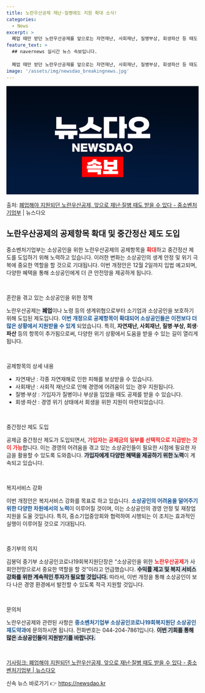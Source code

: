 ```yaml
---
title: 노란우산공제 재난·질병에도 지원 확대 소식!
categories:
  - News
excerpt: >
  폐업 때만 받던 노란우산공제를 앞으로는 자연재난, 사회재난, 질병부상, 회생파산 등 때도 받을 수 있게 된다…
feature_text: >
  ## navernews 실시간 뉴스 속보입니다.

  폐업 때만 받던 노란우산공제를 앞으로는 자연재난, 사회재난, 질병부상, 회생파산 등 때도 받을 수 있게 된다…
image: '/assets/img/newsdao_breakingnews.jpg'
---
```


![뉴스다오 속보](/assets/img/newsdao_breakingnews.jpg)

<p>출처: <a href="https://newsdao.kr/2262" rel="dofollow">폐업해야 지원되던 노란우산공제, 앞으로 재난·질병 때도 받을 수 있다 - 중소벤처기업부</a> | 뉴스다오</p>

<h2 data-ke-size="size26">노란우산공제의 공제항목 확대 및 중간정산 제도 도입</h2>

<p data-ke-size="size16">중소벤처기업부는 소상공인을 위한 노란우산공제의 공제항목을 <b><span style="color: #ee2323;">확대</span></b>하고 중간정산 제도를 도입하기 위해 노력하고 있습니다. 이러한 변화는 소상공인의 생계 안정 및 위기 극복에 중요한 역할을 할 것으로 기대됩니다. 이번 개정안은 12월 2일까지 입법 예고되며, 다양한 혜택을 통해 소상공인에게 더 큰 안전망을 제공하게 됩니다.</p>

<p data-ke-size="size16">&nbsp;</p>

혼란을 겪고 있는 소상공인을 위한 정책

<p data-ke-size="size16">노란우산공제는 <b><span style="background-color: #21538527;">폐업</span></b>이나 노령 등의 생계위협으로부터 소기업과 소상공인을 보호하기 위해 도입된 제도입니다. <b><span style="color: #1a5490;">이번 개정으로 공제항목이 확대되어 소상공인들은 이전보다 더 많은 상황에서 지원받을 수 있게</span></b> 되었습니다. 특히, <b>자연재난, 사회재난, 질병·부상, 회생·파산</b> 등의 항목이 추가됨으로써, 다양한 위기 상황에서 도움을 받을 수 있는 길이 열리게 됩니다.</p>

<p data-ke-size="size16">&nbsp;</p>

공제항목의 상세 내용

<ul>
  <li>자연재난 : 각종 자연재해로 인한 피해를 보상받을 수 있습니다.</li>
  <li>사회재난 : 사회적 재난으로 인해 경영에 어려움이 있는 경우 지원됩니다.</li>
  <li>질병·부상 : 가입자가 질병이나 부상을 입었을 때도 공제를 받을 수 있습니다.</li>
  <li>회생·파산 : 경영 위기 상태에서 회생을 위한 지원이 마련되었습니다.</li>
</ul>

<p data-ke-size="size16">&nbsp;</p>

중간정산 제도 도입

<p data-ke-size="size16">공제금 중간정산 제도가 도입되면서, <b><span style="color: #ee2323;">가입자는 공제금의 일부를 선택적으로 지급받는 것이 가능</span></b>합니다. 이는 경영의 어려움을 겪고 있는 소상공인들이 필요한 시점에 필요한 자금을 활용할 수 있도록 도와줍니다. <b><span style="background-color: #21538527;">가입자에게 다양한 혜택을 제공하기 위한 노력</span></b>이 계속되고 있습니다.</p>

<p data-ke-size="size16">&nbsp;</p>

복지서비스 강화

<p data-ke-size="size16">이번 개정안은 복지서비스 강화를 목표로 하고 있습니다. <b><span style="color: #1a5490;">소상공인의 어려움을 덜어주기 위한 다양한 차원에서의 노력</span></b>이 이루어질 것이며, 이는 소상공인의 경영 안정 및 재창업 지원을 도울 것입니다. 특히, 중소기업중앙회와 협력하여 시행되는 이 조치는 효과적인 실행이 이루어질 것으로 기대됩니다.</p>

<p data-ke-size="size16">&nbsp;</p>

중기부의 의지

<p data-ke-size="size16">김봉덕 중기부 소상공인코로나19회복지원단장은 “소상공인을 위한 <b><span style="color: #ee2323;">노란우산공제</span></b>가 사회안전망으로서 중요한 역할을 할 것”이라고 언급했습니다. <b><span style="background-color: #21538527;">수익률 제고 및 복지 서비스 강화를 위한 계속적인 투자가 필요할 것입니다.</span></b> 따라서, 이번 개정을 통해 소상공인이 보다 나은 경영 환경에서 발전할 수 있도록 적극 지원할 것입니다.</p>

<p data-ke-size="size16">&nbsp;</p>

문의처

<p data-ke-size="size16">노란우산공제와 관련된 사항은 <b><span style="color: #1a5490;">중소벤처기업부 소상공인코로나19회복지원단 소상공인재도약과</span></b>에 문의하시면 됩니다. 전화번호는 044-204-7861입니다. <b><span style="background-color: #21538527;">이번 기회를 통해 많은 소상공인들이 지원받기를 바랍니다.</span></b></p>

<p data-ke-size="size16">&nbsp;</p>

<p data-ke-size="size16"><a href="https://newsdao.kr/2262">기사링크: 폐업해야 지원되던 노란우산공제, 앞으로 재난·질병 때도 받을 수 있다 - 중소벤처기업부 | 뉴스다오</a></p> 

신속 뉴스 바로가기 👉 <a href="https://newsdao.kr" rel="dofollow">https://newsdao.kr</a>



